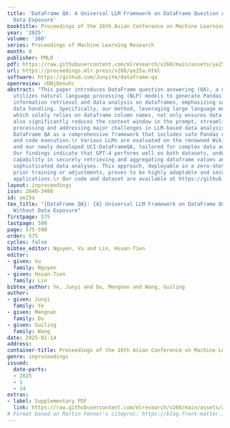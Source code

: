 ```yaml
---
title: 'DataFrame QA: A Universal LLM Framework on DataFrame Question Answering Without
  Data Exposure'
booktitle: Proceedings of the 16th Asian Conference on Machine Learning
year: '2025'
volume: '260'
series: Proceedings of Machine Learning Research
month: 0
publisher: PMLR
pdf: https://raw.githubusercontent.com/mlresearch/v260/main/assets/ye25a/ye25a.pdf
url: https://proceedings.mlr.press/v260/ye25a.html
software: https://github.com/JunyiYe/dataframe-qa
openreview: rDNj0enuhc
abstract: "This paper introduces DataFrame question answering (QA), a novel task that
  utilizes natural language processing (NLP) models to generate Pandas queries for
  information retrieval and data analysis on dataframes, emphasizing safe and non-revealing
  data handling. Specifically, our method, leveraging large language model (LLM),
  which solely relies on dataframe column names, not only ensures data privacy but
  also significantly reduces the context window in the prompt, streamlining information
  processing and addressing major challenges in LLM-based data analysis. We propose
  DataFrame QA as a comprehensive framework that includes safe Pandas query generation
  and code execution.\r Various LLMs are evaluated on the renowned WikiSQL dataset
  and our newly developed UCI-DataFrameQA, tailored for complex data analysis queries.
  Our findings indicate that GPT-4 performs well on both datasets, underscoring its
  capability in securely retrieving and aggregating dataframe values and conducting
  sophisticated data analyses. This approach, deployable in a zero-shot manner without
  prior training or adjustments, proves to be highly adaptable and secure for diverse
  applications.\r Our code and dataset are available at https://github.com/JunyiYe/dataframe-qa."
layout: inproceedings
issn: 2640-3498
id: ye25a
tex_title: "{DataFrame QA}: {A} Universal LLM Framework on DataFrame Question Answering
  Without Data Exposure"
firstpage: 575
lastpage: 590
page: 575-590
order: 575
cycles: false
bibtex_editor: Nguyen, Vu and Lin, Hsuan-Tien
editor:
- given: Vu
  family: Nguyen
- given: Hsuan-Tien
  family: Lin
bibtex_author: Ye, Junyi and Du, Mengnan and Wang, Guiling
author:
- given: Junyi
  family: Ye
- given: Mengnan
  family: Du
- given: Guiling
  family: Wang
date: 2025-01-14
address:
container-title: Proceedings of the 16th Asian Conference on Machine Learning
genre: inproceedings
issued:
  date-parts:
  - 2025
  - 1
  - 14
extras:
- label: Supplementary PDF
  link: https://raw.githubusercontent.com/mlresearch/v260/main/assets/assets/ye25a/ye25a-supp.pdf
# Format based on Martin Fenner's citeproc: https://blog.front-matter.io/posts/citeproc-yaml-for-bibliographies/
---
```

